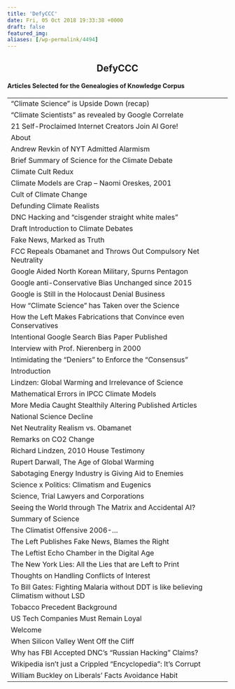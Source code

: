 ```yaml
---
title: 'DefyCCC'
date: Fri, 05 Oct 2018 19:33:38 +0000
draft: false
featured_img: 
aliases: [/wp-permalink/4494]
---
```


<div class="entry-post"><h2 style="text-align: center;">DefyCCC</h2>
<h4>Articles Selected for the Genealogies of Knowledge Corpus</h4>
<table width="556">
<tbody>
<tr>
<td width="556">“Climate Science” is Upside Down (recap)</td>
</tr>
<tr>
<td width="556">“Climate Scientists” as revealed by Google Correlate</td>
</tr>
<tr>
<td width="556">21 Self-Proclaimed Internet Creators Join Al Gore!</td>
</tr>
<tr>
<td width="556">About</td>
</tr>
<tr>
<td width="556">Andrew Revkin of NYT Admitted Alarmism</td>
</tr>
<tr>
<td width="556">Brief Summary of Science for the Climate Debate</td>
</tr>
<tr>
<td width="556">Climate Cult Redux</td>
</tr>
<tr>
<td width="556">Climate Models are Crap – Naomi Oreskes, 2001</td>
</tr>
<tr>
<td width="556">Cult of Climate Change</td>
</tr>
<tr>
<td width="556">Defunding Climate Realists</td>
</tr>
<tr>
<td width="556">DNC Hacking and “cisgender straight white males”</td>
</tr>
<tr>
<td width="556">Draft Introduction to Climate Debates</td>
</tr>
<tr>
<td width="556">Fake News, Marked as Truth</td>
</tr>
<tr>
<td width="556">FCC Repeals Obamanet and Throws Out Compulsory Net Neutrality</td>
</tr>
<tr>
<td width="556">Google Aided North Korean Military, Spurns Pentagon</td>
</tr>
<tr>
<td width="556">Google anti-Conservative Bias Unchanged since 2015</td>
</tr>
<tr>
<td width="556">Google is Still in the Holocaust Denial Business</td>
</tr>
<tr>
<td width="556">How “Climate Science” has Taken over the Science</td>
</tr>
<tr>
<td width="556">How the Left Makes Fabrications that Convince even Conservatives</td>
</tr>
<tr>
<td width="556">Intentional Google Search Bias Paper Published</td>
</tr>
<tr>
<td width="556">Interview with Prof. Nierenberg in 2000</td>
</tr>
<tr>
<td width="556">Intimidating the “Deniers” to Enforce the “Consensus”</td>
</tr>
<tr>
<td width="556">Introduction</td>
</tr>
<tr>
<td width="556">Lindzen: Global Warming and Irrelevance of Science</td>
</tr>
<tr>
<td width="556">Mathematical Errors in IPCC Climate Models</td>
</tr>
<tr>
<td width="556">More Media Caught Stealthily Altering Published Articles</td>
</tr>
<tr>
<td width="556">National Science Decline</td>
</tr>
<tr>
<td width="556">Net Neutrality Realism vs. Obamanet</td>
</tr>
<tr>
<td width="556">Remarks on CO2 Change</td>
</tr>
<tr>
<td width="556">Richard Lindzen, 2010 House Testimony</td>
</tr>
<tr>
<td width="556">Rupert Darwall, The Age of Global Warming</td>
</tr>
<tr>
<td width="556">Sabotaging Energy Industry is Giving Aid to Enemies</td>
</tr>
<tr>
<td width="556">Science x Politics: Climatism and Eugenics</td>
</tr>
<tr>
<td width="556">Science, Trial Lawyers and Corporations</td>
</tr>
<tr>
<td width="556">Seeing the World through The Matrix and Accidental AI?</td>
</tr>
<tr>
<td width="556">Summary of Science</td>
</tr>
<tr>
<td width="556">The Climatist Offensive 2006-…</td>
</tr>
<tr>
<td width="556">The Left Publishes Fake News, Blames the Right</td>
</tr>
<tr>
<td width="556">The Leftist Echo Chamber in the Digital Age</td>
</tr>
<tr>
<td width="556">The New York Lies: All the Lies that are Left to Print</td>
</tr>
<tr>
<td width="556">Thoughts on Handling Conflicts of Interest</td>
</tr>
<tr>
<td width="556">To Bill Gates: Fighting Malaria without DDT is like believing Climatism without LSD</td>
</tr>
<tr>
<td width="556">Tobacco Precedent Background</td>
</tr>
<tr>
<td width="556">US Tech Companies Must Remain Loyal</td>
</tr>
<tr>
<td width="556">Welcome</td>
</tr>
<tr>
<td width="556">When Silicon Valley Went Off the Cliff</td>
</tr>
<tr>
<td width="556">Why has FBI Accepted DNC’s “Russian Hacking” Claims?</td>
</tr>
<tr>
<td width="556">Wikipedia isn’t just a Crippled “Encyclopedia”: It’s Corrupt</td>
</tr>
<tr>
<td width="556">William Buckley on Liberals’ Facts Avoidance Habit</td>
</tr>
</tbody>
</table></div>